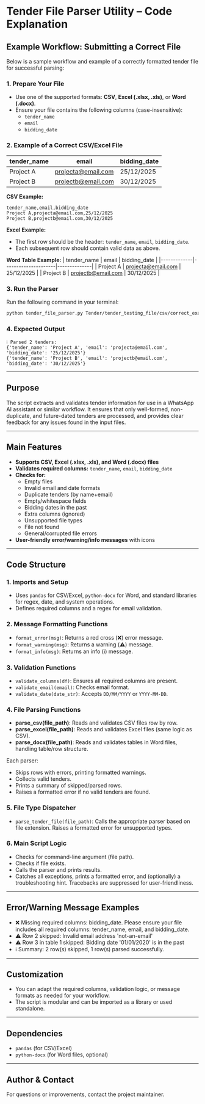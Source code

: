 # Tender File Parser Utility – Code Explanation

## Example Workflow: Submitting a Correct File

Below is a sample workflow and example of a correctly formatted tender file for successful parsing:

### 1. Prepare Your File
- Use one of the supported formats: **CSV**, **Excel (.xlsx, .xls)**, or **Word (.docx)**.
- Ensure your file contains the following columns (case-insensitive):
  - `tender_name`
  - `email`
  - `bidding_date`

### 2. Example of a Correct CSV/Excel File

| tender_name | email               | bidding_date |
|-------------|---------------------|--------------|
| Project A   | projecta@email.com  | 25/12/2025   |
| Project B   | projectb@email.com  | 30/12/2025   |

**CSV Example:**
```csv
tender_name,email,bidding_date
Project A,projecta@email.com,25/12/2025
Project B,projectb@email.com,30/12/2025
```

**Excel Example:**
- The first row should be the header: `tender_name`, `email`, `bidding_date`.
- Each subsequent row should contain valid data as above.

**Word Table Example:**
| tender_name | email               | bidding_date |
|-------------|---------------------|--------------|
| Project A   | projecta@email.com  | 25/12/2025   |
| Project B   | projectb@email.com  | 30/12/2025   |

### 3. Run the Parser
Run the following command in your terminal:
```sh
python tender_file_parser.py Tender/tender_testing_file/csv/correct_example.csv
```

### 4. Expected Output
```
ℹ️ Parsed 2 tenders:
{'tender_name': 'Project A', 'email': 'projecta@email.com', 'bidding_date': '25/12/2025'}
{'tender_name': 'Project B', 'email': 'projectb@email.com', 'bidding_date': '30/12/2025'}
```

---

## Purpose

The script extracts and validates tender information for use in a WhatsApp AI assistant or similar workflow. It ensures that only well-formed, non-duplicate, and future-dated tenders are processed, and provides clear feedback for any issues found in the input files.

---

## Main Features

- **Supports CSV, Excel (.xlsx, .xls), and Word (.docx) files**
- **Validates required columns:** `tender_name`, `email`, `bidding_date`
- **Checks for:**
  - Empty files
  - Invalid email and date formats
  - Duplicate tenders (by name+email)
  - Empty/whitespace fields
  - Bidding dates in the past
  - Extra columns (ignored)
  - Unsupported file types
  - File not found
  - General/corrupted file errors
- **User-friendly error/warning/info messages** with icons

---

## Code Structure

### 1. Imports and Setup
- Uses `pandas` for CSV/Excel, `python-docx` for Word, and standard libraries for regex, date, and system operations.
- Defines required columns and a regex for email validation.

### 2. Message Formatting Functions
- `format_error(msg)`: Returns a red cross (❌) error message.
- `format_warning(msg)`: Returns a warning (⚠️) message.
- `format_info(msg)`: Returns an info (ℹ️) message.

### 3. Validation Functions
- `validate_columns(df)`: Ensures all required columns are present.
- `validate_email(email)`: Checks email format.
- `validate_date(date_str)`: Accepts `DD/MM/YYYY` or `YYYY-MM-DD`.

### 4. File Parsing Functions
- **parse_csv(file_path)**: Reads and validates CSV files row by row.
- **parse_excel(file_path)**: Reads and validates Excel files (same logic as CSV).
- **parse_docx(file_path)**: Reads and validates tables in Word files, handling table/row structure.

Each parser:
- Skips rows with errors, printing formatted warnings.
- Collects valid tenders.
- Prints a summary of skipped/parsed rows.
- Raises a formatted error if no valid tenders are found.

### 5. File Type Dispatcher
- `parse_tender_file(file_path)`: Calls the appropriate parser based on file extension. Raises a formatted error for unsupported types.

### 6. Main Script Logic
- Checks for command-line argument (file path).
- Checks if file exists.
- Calls the parser and prints results.
- Catches all exceptions, prints a formatted error, and (optionally) a troubleshooting hint. Tracebacks are suppressed for user-friendliness.

---

## Error/Warning Message Examples
- ❌ Missing required columns: bidding_date. Please ensure your file includes all required columns: tender_name, email, and bidding_date.
- ⚠️ Row 2 skipped: Invalid email address 'not-an-email'
- ⚠️ Row 3 in table 1 skipped: Bidding date '01/01/2020' is in the past
- ℹ️ Summary: 2 row(s) skipped, 1 row(s) parsed successfully.

---

## Customization
- You can adapt the required columns, validation logic, or message formats as needed for your workflow.
- The script is modular and can be imported as a library or used standalone.

---

## Dependencies
- `pandas` (for CSV/Excel)
- `python-docx` (for Word files, optional)

---

## Author & Contact
For questions or improvements, contact the project maintainer.
